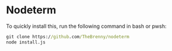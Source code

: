 # Nodeterm

To quickly install this, run the following command in bash or pwsh:

```cmd
git clone https://github.com/TheBrenny/nodeterm
node install.js
```
